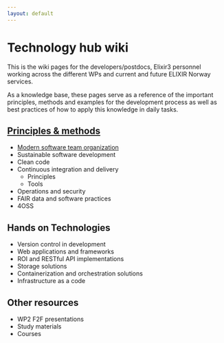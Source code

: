 ```yaml
---
layout: default
---
```


# Technology hub wiki
This is the wiki pages for the developers/postdocs, Elixir3 personnel working across the different WPs and current and future ELIXIR Norway services.

As a knowledge base, these pages serve as a reference of the important principles, methods and examples for the development process as well as best practices of how to apply this knowledge in daily tasks.

## [Principles & methods](./Principles-&-methods.html)
- [Modern software team organization](https://github.com/elixir-no-nels/technology-hub/wiki/Modern-software-team-organization)
- Sustainable software development
- Clean code
- Continuous integration and delivery
    - Principles
    - Tools
- Operations and security
- FAIR data and software practices
- 4OSS

## Hands on Technologies
- Version control in development
- Web applications and frameworks
- ROI and RESTful API implementations
- Storage solutions
- Containerization and orchestration solutions
- Infrastructure as a code

## Other resources
- WP2 F2F presentations
- Study materials
- Courses
